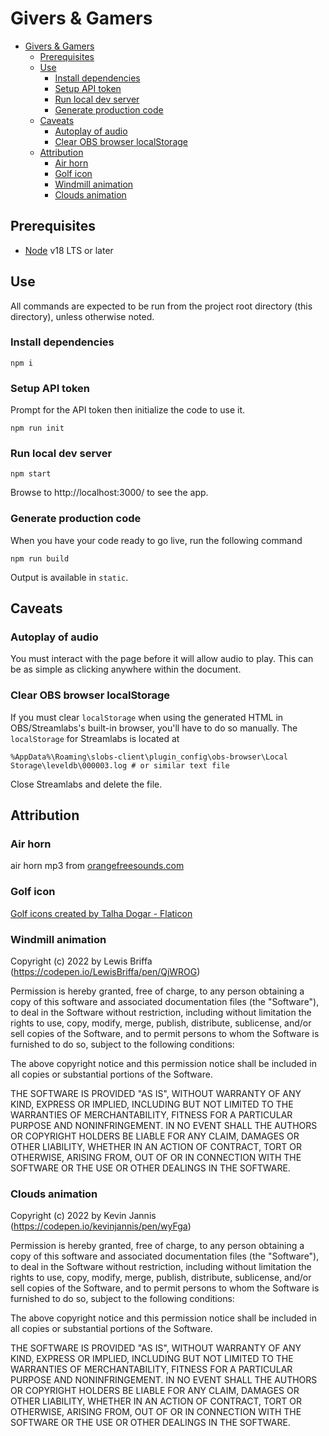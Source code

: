 # Givers & Gamers

- [Givers & Gamers](#givers--gamers)
  - [Prerequisites](#prerequisites)
  - [Use](#use)
    - [Install dependencies](#install-dependencies)
    - [Setup API token](#setup-api-token)
    - [Run local dev server](#run-local-dev-server)
    - [Generate production code](#generate-production-code)
  - [Caveats](#caveats)
    - [Autoplay of audio](#autoplay-of-audio)
    - [Clear OBS browser localStorage](#clear-obs-browser-localstorage)
  - [Attribution](#attribution)
    - [Air horn](#air-horn)
    - [Golf icon](#golf-icon)
    - [Windmill animation](#windmill-animation)
    - [Clouds animation](#clouds-animation)

## Prerequisites
* [Node](https://nodejs.org/en/download/) v18 LTS or later

## Use
All commands are expected to be run from the project root directory
(this directory), unless otherwise noted.

### Install dependencies
```shell
npm i
```

### Setup API token
Prompt for the API token then initialize the code to use it.
```shell
npm run init
```

### Run local dev server
```shell
npm start
```
Browse to http://localhost:3000/ to see the app.

### Generate production code
When you have your code ready to go live, run the following command
```shell
npm run build
```

Output is available in `static`.

## Caveats
### Autoplay of audio
You must interact with the page before it will allow audio to play. This
can be as simple as clicking anywhere within the document.

### Clear OBS browser localStorage
If you must clear `localStorage` when using the generated HTML in
OBS/Streamlabs's built-in browser, you'll have to do so manually. The
`localStorage` for Streamlabs is located at
```
%AppData%\Roaming\slobs-client\plugin_config\obs-browser\Local Storage\leveldb\000003.log # or similar text file
```
Close Streamlabs and delete the file.

## Attribution

### Air horn
air horn mp3 from [orangefreesounds.com](https://orangefreesounds.com/dj-air-horn-sound-effect/)

### Golf icon
<a href="https://www.flaticon.com/free-icons/golf" title="golf icons">Golf icons created by Talha Dogar - Flaticon</a>

### Windmill animation
Copyright (c) 2022 by Lewis Briffa (https://codepen.io/LewisBriffa/pen/QjWROG)

Permission is hereby granted, free of charge, to any person obtaining a copy of this software and associated documentation files (the "Software"), to deal in the Software without restriction, including without limitation the rights to use, copy, modify, merge, publish, distribute, sublicense, and/or sell copies of the Software, and to permit persons to whom the Software is furnished to do so, subject to the following conditions:

The above copyright notice and this permission notice shall be included in all copies or substantial portions of the Software.

THE SOFTWARE IS PROVIDED "AS IS", WITHOUT WARRANTY OF ANY KIND, EXPRESS OR IMPLIED, INCLUDING BUT NOT LIMITED TO THE WARRANTIES OF MERCHANTABILITY, FITNESS FOR A PARTICULAR PURPOSE AND NONINFRINGEMENT. IN NO EVENT SHALL THE AUTHORS OR COPYRIGHT HOLDERS BE LIABLE FOR ANY CLAIM, DAMAGES OR OTHER LIABILITY, WHETHER IN AN ACTION OF CONTRACT, TORT OR OTHERWISE, ARISING FROM, OUT OF OR IN CONNECTION WITH THE SOFTWARE OR THE USE OR OTHER DEALINGS IN THE SOFTWARE.

### Clouds animation
Copyright (c) 2022 by Kevin Jannis (https://codepen.io/kevinjannis/pen/wyFga)

Permission is hereby granted, free of charge, to any person obtaining a copy of this software and associated documentation files (the "Software"), to deal in the Software without restriction, including without limitation the rights to use, copy, modify, merge, publish, distribute, sublicense, and/or sell copies of the Software, and to permit persons to whom the Software is furnished to do so, subject to the following conditions:

The above copyright notice and this permission notice shall be included in all copies or substantial portions of the Software.

THE SOFTWARE IS PROVIDED "AS IS", WITHOUT WARRANTY OF ANY KIND, EXPRESS OR IMPLIED, INCLUDING BUT NOT LIMITED TO THE WARRANTIES OF MERCHANTABILITY, FITNESS FOR A PARTICULAR PURPOSE AND NONINFRINGEMENT. IN NO EVENT SHALL THE AUTHORS OR COPYRIGHT HOLDERS BE LIABLE FOR ANY CLAIM, DAMAGES OR OTHER LIABILITY, WHETHER IN AN ACTION OF CONTRACT, TORT OR OTHERWISE, ARISING FROM, OUT OF OR IN CONNECTION WITH THE SOFTWARE OR THE USE OR OTHER DEALINGS IN THE SOFTWARE.

